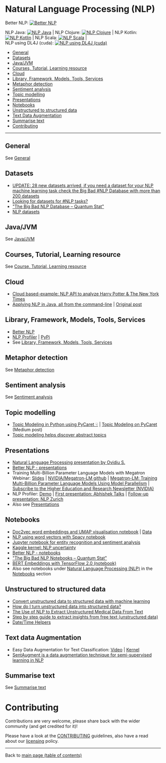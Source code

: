 # Natural Language Processing (NLP)

Better NLP: [![Better NLP](https://i§g.shields.io/docker/pulls/neomatrix369/better-nlp.svg)](https://hub.docker.com/r/neomatrix369/better-nlp) 

NLP Java: [![NLP Java](https://img.shields.io/docker/pulls/neomatrix369/nlp-java.svg)](https://hub.docker.com/r/neomatrix369/nlp-java) | NLP Clojure: [![NLP Clojure](https://img.shields.io/docker/pulls/neomatrix369/nlp-clojure.svg)](https://hub.docker.com/r/neomatrix369/nlp-clojure) | NLP Kotlin: [![NLP Kotlin](https://img.shields.io/docker/pulls/neomatrix369/nlp-kotlin.svg)](https://hub.docker.com/r/neomatrix369/nlp-kotlin) | NLP Scala: [![NLP Scala](https://img.shields.io/docker/pulls/neomatrix369/nlp-scala.svg)](https://hub.docker.com/r/neomatrix369/nlp-scala) | <br/>
NLP using DL4J (cuda): [![NLP using DL4J (cuda)](https://img.shields.io/docker/pulls/neomatrix369/dl4j-nlp-cuda.svg)](https://hub.docker.com/r/neomatrix369/dl4j-nlp-cuda)

- [General](#general)
- [Datasets](#datasets)
- [Java/JVM](#javajvm)
- [Courses, Tutorial, Learning resource](#courses-tutorial-learning-resource)
- [Cloud](#cloud)
- [Library, Framework, Models, Tools, Services](#library-framework-models-tools-services)
- [Metaphor detection](#metaphor-detection)
- [Sentiment analysis](#sentiment-analysis)
- [Topic modelling](#topic-modelling)
- [Presentations](#presentations)
- [Notebooks](#notebooks)
- [Unstructured to structured data](#unstructured-to-structured-data)
- [Text Data Augmentation](#text-data-augmentation)
- [Summarise text](#summarise-text)
- [Contributing](#contributing)

---

## General

See [General](./general.md)

## Datasets

- [UPDATE: 28 new datasets arrived, if you need a dataset for your NLP machine learning task check the Big Bad #NLP Database with more than 200 datasets](https://www.linkedin.com/posts/philipvollet_nlp-machinelearning-deeplearning-activity-6641729887877033984-1Jq-)
- [Looking for datasets for #NLP tasks?](https://www.linkedin.com/posts/parulpandeyindia_nlp-quantumstat-activity-6627512229895995392-x8zJ)
- ["The Big Bad NLP Database – Quantum Stat"](https://datasets.quantumstat.com/)
- [NLP datasets](https://github.com/niderhoff/nlp-datasets)

## Java/JVM

See [Java/JVM](./java-jvm.md)

## Courses, Tutorial, Learning resource

See [Course, Tutorial, Learning resource](./course-tutorial-learning-resources.md)

## Cloud

- [Cloud based-example: NLP API to analyze Harry Potter & The New York Times](https://cloud.google.com/blog/products/gcp/using-the-cloud-natural-language-api-to-analyze-harry-potter-and-the-new-york-times)
- [Applying NLP in Java, all from the command-line](https://medium.com/@neomatrix369/applying-nlp-in-java-all-from-the-command-line-1225dd591e80?source=---------2------------------&gi=dcfbe1d06961) | [Original post](https://blog.valohai.com/nlp_with_dl4j_in_java_all_from_the_command-line?from=3oxenia9mtr6)

## Library, Framework, Models, Tools, Services

- [Better NLP](https://bit.ly/better-nlp-launch)
- [NLP Profiler](https://github.com/neomatrix369/nlp_profiler) | [PyPi](pypi.org/project/nlp-profiler/)
- See [Library, Framework, Models, Tools, Services](./library-framework-models-tools-services.md)

## Metaphor detection

See [Metaphor detection](./metaphor-detection.md)

## Sentiment analysis

See [Sentiment analysis](./sentiment-analysis.md)

## Topic modelling

- [Topic Modeling in Python using PyCaret ☟](https://www.linkedin.com/feed/update/urn:li:activity:6768428905800982528/) | [Topic Modeling on PyCaret](https://towardsdatascience.com/topic-modeling-on-pycaret-2ce0c65ba3ff?source=search_post) (Medium post)
- [Topic modeling helps discover abstract topics](https://www.linkedin.com/posts/srivatsan-srinivasan-b8131b_machinelearning-datascience-ml-activity-6744246884703059968-DyNX)

## Presentations

- [Natural Language Processing presentation by Ovidiu S.](../presentations/nlp/)
- [Better NLP - presentations](../examples/better-nlp/presentations)
- Training Multi-Billion Parameter Language Models with Megatron Webinar: [Slides](https://ssl.lvl3.on24.com/event/20/93/08/9/rt/1/documents/resourceList1571091756296/megatronwebinar17oct20191571091755100.pdf) | 
[NVIDIA/Megatron-LM github](https://github.com/nvidia/megatron-lm) | [Megatron-LM: Training Multi-Billion Parameter Language Models Using Model Parallelism](https://arxiv.org/abs/1909.08053) | [Subscribe to the Higher Education and Research Newsletter (NVIDIA)](https://www.nvidia.com/en-us/industries/higher-education-research/#subscribe-me-solutions&ncid=em-webi-23619#cid=ix01_em-webi_en-us)
- NLP Profiler: [Demo](https://github.com/neomatrix369/nlp_profiler/#demo) | [First presentation: Abhishek Talks](https://youtu.be/sdPOyqMfK7M?t=2274) | [Follow-up presentation: NLP Zurich](https://github.com/neomatrix369/nlp_profiler/tree/master/presentations/01-nlp-zurich-2020)
- Also see [Presentations](../presentations/README.md)


## Notebooks

- [Doc2vec word embeddings and UMAP visualisation notebook](https://colab.research.google.com/drive/1vQMwnKN8OdL6BYtJDTLKcmNGcN8GALkl#scrollTo=heXFC5w_46qS) | [Data](https://drive.google.com/file/d/18H7UHPRxLufONCKz5jFeF27Uy3mSflpz/view)
- [NLP using word vectors with Spacy notebook](https://github.com/central-ldn-data-sci/nlp-using-word-vectors/blob/master/NLP%20using%20Word%20Vectors%20with%20Spacy.ipynb)
- [Jupyter notebook for entity recognition and sentiment analysis](../notebooks/nlp/20190411-spacy-and-textblob-nlp-entity-recognition-and-sentiment-analysis.ipynb)
- [Kaggle kernel: NLP uncertainty](https://www.kaggle.com/allunia/hidden-treasures-in-our-groceries)
- [Better NLP - notebooks](../examples/better-nlp/notebooks)
- ["The Big Bad NLP Notebooks – Quantum Stat"](https://notebooks.quantumstat.com/)
- [BERT Embeddings with TensorFlow 2.0 (notebook)](https://colab.research.google.com/drive/1EJuMPW7TDVDGB1wDCIayx22jutcwLQlE)
- Also see notebooks under [Natural Language Processing (NLP)](../notebooks/README.md#natural-language-processing-nlp) in the [Notebooks](../notebooks/README.md) section

## Unstructured to structured data

- [Convert unstructured data to structured data with machine learning](https://searchenterpriseai.techtarget.com/feature/Convert-unstructured-data-to-structured-data-with-machine-learning)
- [How do I turn unstructured data into structured data?](https://www.quora.com/How-do-I-turn-unstructured-data-into-structured-data)
- [The Use of NLP to Extract Unstructured Medical Data From Text](https://insidebigdata.com/2018/09/03/use-nlp-extract-unstructured-medical-data-text/)
- [Step by step guide to extract insights from free text (unstructured data)](https://www.analyticsvidhya.com/blog/2014/08/step-step-guide-extract-inforation-free-text-unstructured-data/)
- [Date/Time Helpers](https://www.kaggle.com/raenish/cheatsheet-date-helpers)
 
## Text data Augmentation

- Easy Data Augmentation for Text Classification: [Video](https://www.youtube.com/watch?v=3w92peJtYNQ) | [Kernel](https://www.kaggle.com/init927/nlp-data-augmentation)
- [SentAugment is a data augmentation technique for semi-supervised learning in NLP](https://www.linkedin.com/posts/philipvollet_datascience-machinelearning-pytorch-activity-6727834166941118464-bVIR)

## Summarise text

See [Summarise text](./summarise-text.md)

# Contributing

Contributions are very welcome, please share back with the wider community (and get credited for it)!

Please have a look at the [CONTRIBUTING](../CONTRIBUTING.md) guidelines, also have a read about our [licensing](../LICENSE.md) policy.

---

Back to [main page (table of contents)](../README.md)